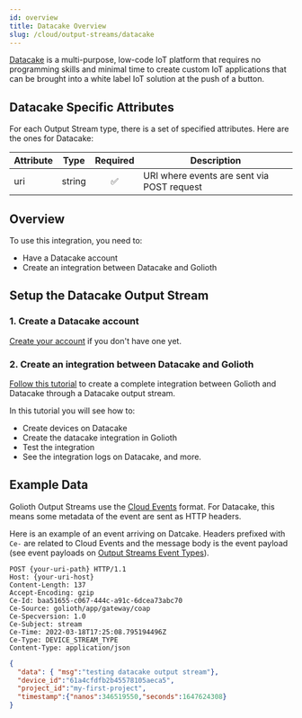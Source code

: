 ```yaml
---
id: overview
title: Datacake Overview
slug: /cloud/output-streams/datacake
---
```


[Datacake](https://datacake.co/) is a multi-purpose, low-code IoT platform that requires no programming skills and minimal time to create custom IoT applications that can be brought into a white label IoT solution at the push of a button.

## Datacake Specific Attributes

For each Output Stream type, there is a set of specified attributes. Here are the ones for Datacake:

| Attribute        | Type   | Required | Description                                                                                                                                                                                    |
| ---------------- | ------ |:--------:| ---------------------------------------------------------------------------------------------------------------------------------------------------------------------------------------------- |
| uri | string | ✅       | URI where events are sent via POST request |

## Overview

To use this integration, you need to:
- Have a Datacake account
- Create an integration between Datacake and Golioth

## Setup the Datacake Output Stream

### 1. Create a Datacake account

[Create your account](https://app.datacake.de/signup) if you don't have one yet.

### 2. Create an integration between Datacake and Golioth

[Follow this tutorial](https://docs.datacake.de/integrations/golioth) to create a complete integration between Golioth and Datacake through a Datacake output stream.

In this tutorial you will see how to:
- Create devices on Datacake
- Create the datacake integration in Golioth
- Test the integration
- See the integration logs on Datacake, and more.

## Example Data

Golioth Output Streams use the [Cloud Events](https://cloudevents.io) format. For Datacake, this means some metadata of the event are sent as HTTP headers.

Here is an example of an event arriving on Datcake. Headers prefixed with `Ce-` are related to Cloud Events and the message body is the event payload (see event payloads on [Output Streams Event Types](/cloud/output-streams/event-types/events)).


```
POST {your-uri-path} HTTP/1.1
Host: {your-uri-host}
Content-Length: 137
Accept-Encoding: gzip
Ce-Id: baa51655-c067-444c-a91c-6dcea73abc70
Ce-Source: golioth/app/gateway/coap
Ce-Specversion: 1.0
Ce-Subject: stream
Ce-Time: 2022-03-18T17:25:08.795194496Z
Ce-Type: DEVICE_STREAM_TYPE
Content-Type: application/json
```

```json
{
  "data": { "msg":"testing datacake output stream"},
  "device_id":"61a4cfdfb2b45578105aeca5",
  "project_id":"my-first-project",
  "timestamp":{"nanos":346519550,"seconds":1647624308}
}
```
